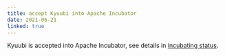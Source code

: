 ```yaml
---
title: accept Kyuubi into Apache Incubator
date: 2021-06-21
linked: true
---
```

<!---
  Licensed under the Apache License, Version 2.0 (the "License");
  you may not use this file except in compliance with the License.
  You may obtain a copy of the License at

   http://www.apache.org/licenses/LICENSE-2.0

  Unless required by applicable law or agreed to in writing, software
  distributed under the License is distributed on an "AS IS" BASIS,
  WITHOUT WARRANTIES OR CONDITIONS OF ANY KIND, either express or implied.
  See the License for the specific language governing permissions and
  limitations under the License. See accompanying LICENSE file.
-->

Kyuubi is accepted into Apache Incubator, see details in [incubating status](https://incubator.apache.org/projects/kyuubi).

